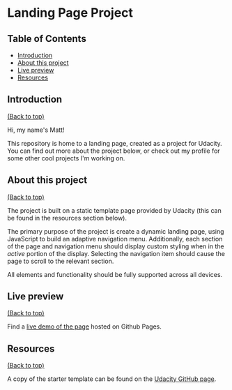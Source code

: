 # Landing Page Project

## Table of Contents

* [Introduction](#introduction)
* [About this project](#about-this-project)
* [Live preview](#live-preview)
* [Resources](#resources)

## Introduction
[(Back to top)](#table-of-contents)

Hi, my name's Matt!

This repository is home to a landing page, created as a project for Udacity.
You can find out more about the project below, or check out my profile for some other cool projects I'm working on.

## About this project
[(Back to top)](#table-of-contents)

The project is built on a static template page provided by Udacity (this can be found in the resources section below).

The primary purpose of the project is create a dynamic landing page, using JavaScript to build an adaptive navigation menu. Additionally, each section of the page and navigation menu should display custom styling when in the *active* portion of the display. Selecting the navigation item should cause the page to scroll to the relevant section.

All elements and functionality should be fully supported across all devices.


## Live preview
[(Back to top)](#table-of-contents)

Find a [live demo of the page](https://mjnbartlett.github.io/Landing-Page-Project/) hosted on Github Pages.

## Resources
[(Back to top)](#table-of-contents)

A copy of the starter template can be found on the [Udacity GitHub page](https://github.com/udacity/fend/tree/refresh-2019/projects/landing-page).
